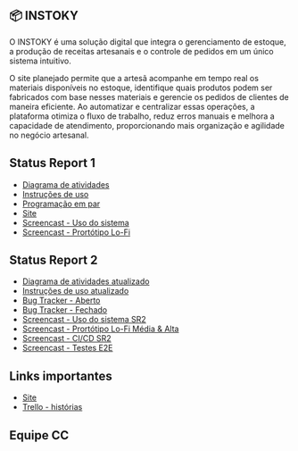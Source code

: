 ## 📦 INSTOKY 
O INSTOKY é uma solução digital que integra o gerenciamento de estoque, a produção de receitas artesanais e o controle de pedidos em um único sistema intuitivo. 

O site planejado permite que a artesã acompanhe em tempo real os materiais disponíveis no estoque, identifique quais produtos podem ser fabricados com base nesses materiais e gerencie os pedidos de clientes de maneira eficiente. Ao automatizar e centralizar essas operações, a plataforma otimiza o fluxo de trabalho, reduz erros manuais e melhora a capacidade de atendimento, proporcionando mais organização e agilidade no negócio artesanal.

## Status Report 1
  - <a href="https://github.com/pedroguswander/projeto_2/blob/3865d9f579056284682641b6a34467a5467648cb/UML_G17.jpg">Diagrama de atividades</a>
  - <a href="https://docs.google.com/document/d/1_2K0o1LP1sweup26paLkoGUYxsEdehawgt9dbDO3Y80/edit?usp=sharing">Instruções de uso</a>
  - <a href="https://docs.google.com/document/d/1u5mceD4fiH91HC_gPHEjvZ7Q35DYXtrxSPeo2snKbt4/edit?usp=sharing">Programação em par</a>
  - <a href="https://djangodeploy-d5cub5dmdwgxa4e9.brazilsouth-01.azurewebsites.net">Site</a>
  - <a href="https://youtu.be/0-bZMzM-L-Y">Screencast - Uso do sistema</a>
  - <a href="https://youtu.be/uBusY2mXmgk?feature=shared">Screencast - Prortótipo Lo-Fi</a>

  ## Status Report 2
  - <a href="">Diagrama de atividades atualizado</a>
  - <a href="">Instruções de uso atualizado</a>
  - <a href="https://github.com/pedroguswander/projeto_2/blob/main/Bug%20Tracker%20-%20Aberto.png">Bug Tracker - Aberto</a>
  - <a href="https://github.com/pedroguswander/projeto_2/blob/main/Bug%20Tracker%20-%20Fechado.png">Bug Tracker - Fechado</a>
  - <a href="">Screencast - Uso do sistema SR2</a>
  - <a href="">Screencast - Prortótipo Lo-Fi Média & Alta</a>
  - <a href="">Screencast - CI/CD SR2</a>
  - <a href="">Screencast - Testes E2E</a>

  ## Links importantes
  - <a href="https://djangodeploy-d5cub5dmdwgxa4e9.brazilsouth-01.azurewebsites.net">Site</a>
  - <a href="">Trello - histórias</a>

  ## Equipe CC
